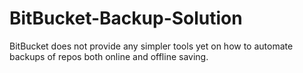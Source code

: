# BitBucket-Backup-Solution
BitBucket does not provide any simpler tools yet on how to automate backups of repos both online and offline saving. 
